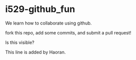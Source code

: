 # i529-github_fun

We learn how to collaborate using github.

fork this repo, add some commits, and submit a pull request!


Is this visible?

This line is added by Haoran.

